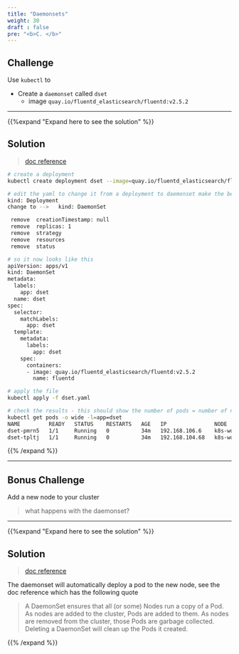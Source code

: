 ```yaml
---
title: "Daemonsets"
weight: 30
draft : false
pre: "<b>C. </b>"
---
```


## Challenge

Use `kubectl` to

- Create a `daemonset` called `dset`
  - image `quay.io/fluentd_elasticsearch/fluentd:v2.5.2`

---

{{%expand "Expand here to see the solution" %}}


## Solution

> [doc reference](https://kubernetes.io/docs/concepts/workloads/controllers/daemonset)


```bash
# create a deployment
kubectl create deployment dset --image=quay.io/fluentd_elasticsearch/fluentd:v2.5.2 --dry-run=client -o yaml > dset.yaml

# edit the yaml to change it from a deployment to daemonset make the below changes
kind: Deployment 
change to -->   kind: DaemonSet

 remove  creationTimestamp: null
 remove  replicas: 1
 remove  strategy
 remove  resources
 remove  status

# so it now looks like this
apiVersion: apps/v1  
kind: DaemonSet     
metadata:          
  labels:         
    app: dset    
  name: dset    
spec:         
  selector:  
    matchLabels:
      app: dset
  template:   
    metadata:
      labels: 
        app: dset
    spec:       
      containers: 
      - image: quay.io/fluentd_elasticsearch/fluentd:v2.5.2  
        name: fluentd             

# apply the file
kubectl apply -f dset.yaml

# check the results - this should show the number of pods = number of nodes and node column shows different nodes
kubectl get pods -o wide -l=app=dset
NAME         READY   STATUS    RESTARTS   AGE   IP               NODE          NOMINATED NODE   READINESS GATES
dset-pmrn5   1/1     Running   0          34m   192.168.106.6    k8s-worker2   <none>           <none>
dset-tpltj   1/1     Running   0          34m   192.168.104.68   k8s-worker1   <none>           <none>

```
{{% /expand %}}


---

## Bonus Challenge

Add a new node to your cluster

> what happens with the daemonset?
---

{{%expand "Expand here to see the solution" %}}


## Solution

> [doc reference](https://kubernetes.io/docs/concepts/workloads/controllers/daemonset)

The daemonset will automatically deploy a pod to the new node, see the doc reference which has the following quote

> A DaemonSet ensures that all (or some) Nodes run a copy of a Pod. As nodes are added to the cluster, Pods are added to them. As nodes are removed from the cluster, those Pods are garbage collected. Deleting a DaemonSet will clean up the Pods it created.

{{% /expand %}}

